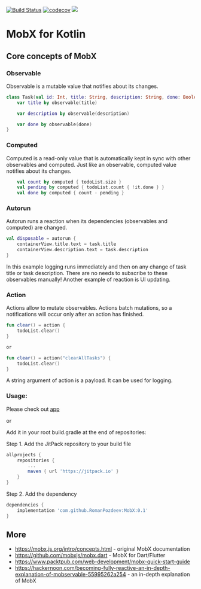 [![Build Status](https://travis-ci.com/RomanPozdeev/MobX.svg?branch=master)](https://travis-ci.com/RomanPozdeev/MobX.svg?branch=master)
[![codecov](https://codecov.io/gh/RomanPozdeev/MobX/branch/master/graph/badge.svg)](https://codecov.io/gh/RomanPozdeev/MobX)
[![](https://jitpack.io/v/RomanPozdeev/MobX.svg)](https://jitpack.io/#RomanPozdeev/MobX)

# MobX for Kotlin

## Core concepts of MobX

### Observable
Observable is a mutable value that notifies about its changes.
```kotlin
class Task(val id: Int, title: String, description: String, done: Boolean = false) {
    var title by observable(title)

    var description by observable(description)

    var done by observable(done)
}
```

### Computed
Computed is a read-only value that is automatically kept in sync with other observables and computed.
Just like an observable, computed value notifies about its changes.
```kotlin
    val count by computed { todoList.size }
    val pending by computed { todoList.count { !it.done } }
    val done by computed { count - pending }
```

### Autorun
Autorun runs a reaction when its dependencies (observables and computed) are changed.
```kotlin
val disposable = autorun {
    containerView.title.text = task.title
    containerView.description.text = task.description
}
```
In this example logging runs immediately and then on any change of task title or task description. There are no needs to subscribe to these observables manually! Another example of reaction is UI updating.

### Action
Actions allow to mutate observables. Actions batch mutations, so a notifications will occur only after an action has finished.
```kotlin
fun clear() = action {
    todoList.clear()
}

or

fun clear() = action("clearAllTasks") {
    todoList.clear()
}
```
A string argument of action is a payload. It can be used for logging.

### Usage:
Please check out [app](app)

or

Add it in your root build.gradle at the end of repositories:

Step 1. Add the JitPack repository to your build file
```groovy
allprojects {
    repositories {
        ...
        maven { url 'https://jitpack.io' }
    }
}
```
Step 2. Add the dependency
```groovy
dependencies {
    implementation 'com.github.RomanPozdeev:MobX:0.1'
}
```
## More
* https://mobx.js.org/intro/concepts.html - original MobX documentation
* https://github.com/mobxjs/mobx.dart - MobX for Dart/Flutter
* https://www.packtpub.com/web-development/mobx-quick-start-guide
* https://hackernoon.com/becoming-fully-reactive-an-in-depth-explanation-of-mobservable-55995262a254 - an in-depth explanation of MobX

